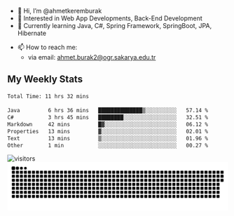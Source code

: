 - 👋 Hi, I’m @ahmetkeremburak
- 👀 Interested in Web App Developments, Back-End Development
- 🌱 Currently learning Java, C#, Spring Framework, SpringBoot, JPA, Hibernate
<!---
- :book: Currently reading "[Guin Saga](https://en.wikipedia.org/wiki/Guin_Saga)"
- :tv: Currently playing "[Euro Truck Simulator 2](https://en.wikipedia.org/wiki/Euro_Truck_Simulator_2)"
--->
- 📫 How to reach me:  
  - via email: ahmet.burak2@ogr.sakarya.edu.tr
<!---
- 💞️ I’m looking to collaborate on ...
--->

<!---
ahmetkeremburak/ahmetkeremburak is a ✨ special ✨ repository because its `README.md` (this file) appears on your GitHub profile.
You can click the Preview link to take a look at your changes.
--->
## My Weekly Stats
<!--START_SECTION:waka-->

```text
Total Time: 11 hrs 32 mins

Java         6 hrs 36 mins   ██████████████▒░░░░░░░░░░   57.14 %
C#           3 hrs 45 mins   ████████░░░░░░░░░░░░░░░░░   32.51 %
Markdown     42 mins         █▓░░░░░░░░░░░░░░░░░░░░░░░   06.12 %
Properties   13 mins         ▓░░░░░░░░░░░░░░░░░░░░░░░░   02.01 %
Text         13 mins         ▒░░░░░░░░░░░░░░░░░░░░░░░░   01.96 %
Other        1 min           ░░░░░░░░░░░░░░░░░░░░░░░░░   00.27 %
```

<!--END_SECTION:waka-->
![visitors](https://visitor-badge.glitch.me/badge?page_id=ahmetkeremburak&left_color=red&right_color=green) <a href="https://github.com/ahmetkeremburak"><img src="contributions.svg"></a>

